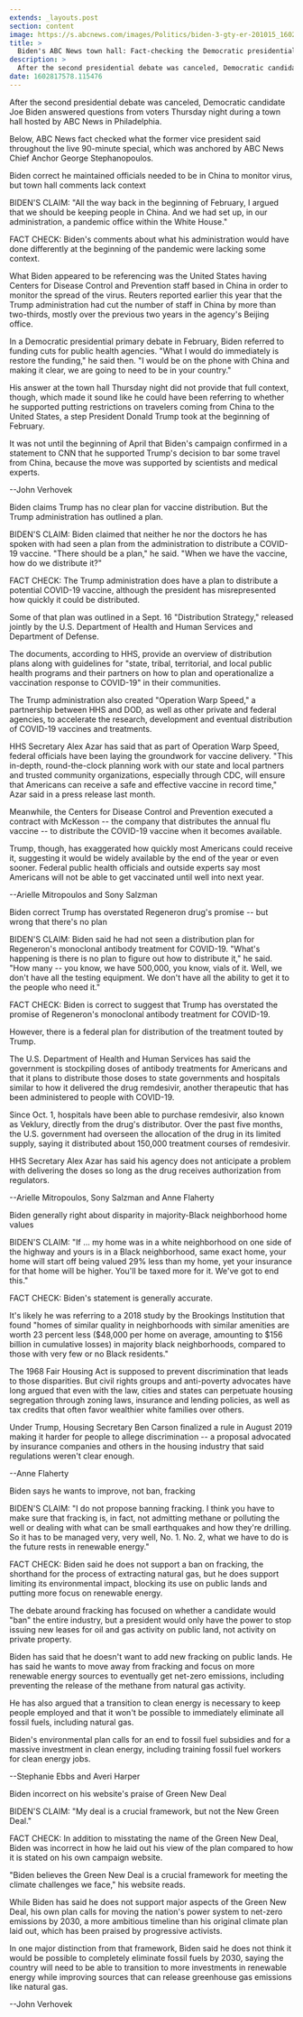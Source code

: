 ```yaml
--- 
extends: _layouts.post 
section: content 
image: https://s.abcnews.com/images/Politics/biden-3-gty-er-201015_1602807396481_hpMain_16x9_992.jpg 
title: > 
  Biden's ABC News town hall: Fact-checking the Democratic presidential candidate's answers 
description: > 
  After the second presidential debate was canceled, Democratic candidate Joe Biden answered questions from voters Thursday night during a town hall hosted by ABC News in Philadelphia.In a Democratic presidential primary debate in February, Biden referred to funding cuts for public health agencies.--John VerhovekBiden claims Trump has no clear plan for vaccine distribution.But the Trump administration has outlined a plan.FACT CHECK: The Trump administration does have a plan to distribute a potential COVID-19 vaccine, although the president has misrepresented how quickly it could be distributed. 
date: 1602817578.115476 
--- 
```

After the second presidential debate was canceled, Democratic candidate Joe Biden answered questions from voters Thursday night during a town hall hosted by ABC News in Philadelphia.

Below, ABC News fact checked what the former vice president said throughout the live 90-minute special, which was anchored by ABC News Chief Anchor George Stephanopoulos.

Biden correct he maintained officials needed to be in China to monitor virus, but town hall comments lack context

BIDEN'S CLAIM: "All the way back in the beginning of February, I argued that we should be keeping people in China. And we had set up, in our administration, a pandemic office within the White House."

FACT CHECK: Biden's comments about what his administration would have done differently at the beginning of the pandemic were lacking some context.

What Biden appeared to be referencing was the United States having Centers for Disease Control and Prevention staff based in China in order to monitor the spread of the virus. Reuters reported earlier this year that the Trump administration had cut the number of staff in China by more than two-thirds, mostly over the previous two years in the agency's Beijing office.

In a Democratic presidential primary debate in February, Biden referred to funding cuts for public health agencies. "What I would do immediately is restore the funding," he said then. "I would be on the phone with China and making it clear, we are going to need to be in your country."

His answer at the town hall Thursday night did not provide that full context, though, which made it sound like he could have been referring to whether he supported putting restrictions on travelers coming from China to the United States, a step President Donald Trump took at the beginning of February.

It was not until the beginning of April that Biden's campaign confirmed in a statement to CNN that he supported Trump's decision to bar some travel from China, because the move was supported by scientists and medical experts.

--John Verhovek

Biden claims Trump has no clear plan for vaccine distribution. But the Trump administration has outlined a plan.

BIDEN'S CLAIM: Biden claimed that neither he nor the doctors he has spoken with had seen a plan from the administration to distribute a COVID-19 vaccine. "There should be a plan," he said. "When we have the vaccine, how do we distribute it?"

FACT CHECK: The Trump administration does have a plan to distribute a potential COVID-19 vaccine, although the president has misrepresented how quickly it could be distributed.

Some of that plan was outlined in a Sept. 16 "Distribution Strategy," released jointly by the U.S. Department of Health and Human Services and Department of Defense.

The documents, according to HHS, provide an overview of distribution plans along with guidelines for "state, tribal, territorial, and local public health programs and their partners on how to plan and operationalize a vaccination response to COVID-19" in their communities.

The Trump administration also created "Operation Warp Speed," a partnership between HHS and DOD, as well as other private and federal agencies, to accelerate the research, development and eventual distribution of COVID-19 vaccines and treatments.

HHS Secretary Alex Azar has said that as part of Operation Warp Speed, federal officials have been laying the groundwork for vaccine delivery. "This in-depth, round-the-clock planning work with our state and local partners and trusted community organizations, especially through CDC, will ensure that Americans can receive a safe and effective vaccine in record time," Azar said in a press release last month.

Meanwhile, the Centers for Disease Control and Prevention executed a contract with McKesson -- the company that distributes the annual flu vaccine -- to distribute the COVID-19 vaccine when it becomes available.

Trump, though, has exaggerated how quickly most Americans could receive it, suggesting it would be widely available by the end of the year or even sooner. Federal public health officials and outside experts say most Americans will not be able to get vaccinated until well into next year.

--Arielle Mitropoulos and Sony Salzman

Biden correct Trump has overstated Regeneron drug's promise -- but wrong that there's no plan

BIDEN'S CLAIM: Biden said he had not seen a distribution plan for Regeneron's monoclonal antibody treatment for COVID-19. "What's happening is there is no plan to figure out how to distribute it," he said. "How many -- you know, we have 500,000, you know, vials of it. Well, we don't have all the testing equipment. We don't have all the ability to get it to the people who need it."

FACT CHECK: Biden is correct to suggest that Trump has overstated the promise of Regeneron's monoclonal antibody treatment for COVID-19.

However, there is a federal plan for distribution of the treatment touted by Trump.

The U.S. Department of Health and Human Services has said the government is stockpiling doses of antibody treatments for Americans and that it plans to distribute those doses to state governments and hospitals similar to how it delivered the drug remdesivir, another therapeutic that has been administered to people with COVID-19.

Since Oct. 1, hospitals have been able to purchase remdesivir, also known as Veklury, directly from the drug's distributor. Over the past five months, the U.S. government had overseen the allocation of the drug in its limited supply, saying it distributed about 150,000 treatment courses of remdesivir.

HHS Secretary Alex Azar has said his agency does not anticipate a problem with delivering the doses so long as the drug receives authorization from regulators.

--Arielle Mitropoulos, Sony Salzman and Anne Flaherty

Biden generally right about disparity in majority-Black neighborhood home values

BIDEN'S CLAIM: "If ... my home was in a white neighborhood on one side of the highway and yours is in a Black neighborhood, same exact home, your home will start off being valued 29% less than my home, yet your insurance for that home will be higher. You'll be taxed more for it. We've got to end this."

FACT CHECK: Biden's statement is generally accurate.

It's likely he was referring to a 2018 study by the Brookings Institution that found "homes of similar quality in neighborhoods with similar amenities are worth 23 percent less ($48,000 per home on average, amounting to $156 billion in cumulative losses) in majority black neighborhoods, compared to those with very few or no Black residents."

The 1968 Fair Housing Act is supposed to prevent discrimination that leads to those disparities. But civil rights groups and anti-poverty advocates have long argued that even with the law, cities and states can perpetuate housing segregation through zoning laws, insurance and lending policies, as well as tax credits that often favor wealthier white families over others.

Under Trump, Housing Secretary Ben Carson finalized a rule in August 2019 making it harder for people to allege discrimination -- a proposal advocated by insurance companies and others in the housing industry that said regulations weren't clear enough.

--Anne Flaherty

Biden says he wants to improve, not ban, fracking

BIDEN'S CLAIM: "I do not propose banning fracking. I think you have to make sure that fracking is, in fact, not admitting methane or polluting the well or dealing with what can be small earthquakes and how they're drilling. So it has to be managed very, very well, No. 1. No. 2, what we have to do is the future rests in renewable energy."

FACT CHECK: Biden said he does not support a ban on fracking, the shorthand for the process of extracting natural gas, but he does support limiting its environmental impact, blocking its use on public lands and putting more focus on renewable energy.

The debate around fracking has focused on whether a candidate would "ban" the entire industry, but a president would only have the power to stop issuing new leases for oil and gas activity on public land, not activity on private property.

Biden has said that he doesn't want to add new fracking on public lands. He has said he wants to move away from fracking and focus on more renewable energy sources to eventually get net-zero emissions, including preventing the release of the methane from natural gas activity.

He has also argued that a transition to clean energy is necessary to keep people employed and that it won't be possible to immediately eliminate all fossil fuels, including natural gas.

Biden's environmental plan calls for an end to fossil fuel subsidies and for a massive investment in clean energy, including training fossil fuel workers for clean energy jobs.

--Stephanie Ebbs and Averi Harper

Biden incorrect on his website's praise of Green New Deal

BIDEN'S CLAIM: "My deal is a crucial framework, but not the New Green Deal."

FACT CHECK: In addition to misstating the name of the Green New Deal, Biden was incorrect in how he laid out his view of the plan compared to how it is stated on his own campaign website.

"Biden believes the Green New Deal is a crucial framework for meeting the climate challenges we face," his website reads.

While Biden has said he does not support major aspects of the Green New Deal, his own plan calls for moving the nation's power system to net-zero emissions by 2030, a more ambitious timeline than his original climate plan laid out, which has been praised by progressive activists.

In one major distinction from that framework, Biden said he does not think it would be possible to completely eliminate fossil fuels by 2030, saying the country will need to be able to transition to more investments in renewable energy while improving sources that can release greenhouse gas emissions like natural gas.

--John Verhovek